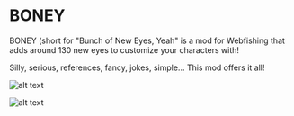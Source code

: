 # BONEY
BONEY (short for "Bunch of New Eyes, Yeah" is a mod for Webfishing that adds around 130 new eyes to customize your characters with!

Silly, serious, references, fancy, jokes, simple... This mod offers it all!

![alt text](https://imgur.com/mjsqK21.png)

![alt text](https://imgur.com/g4AGYIu.png)
